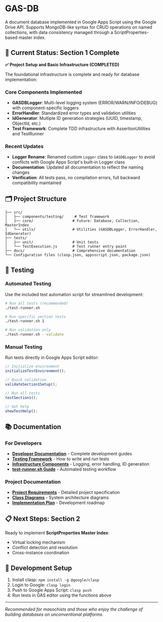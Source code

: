 # GAS-DB

A document database implemented in Google Apps Script using the Google Drive API. Supports MongoDB-like syntax for CRUD operations on named collections, with data consistency managed through a ScriptProperties-based master index.

## 🚀 Current Status: Section 1 Complete

**✅ Project Setup and Basic Infrastructure (COMPLETED)**

The foundational infrastructure is complete and ready for database implementation:

### Core Components Implemented
- **GASDBLogger**: Multi-level logging system (ERROR/WARN/INFO/DEBUG) with component-specific loggers
- **ErrorHandler**: Standardized error types and validation utilities  
- **IdGenerator**: Multiple ID generation strategies (UUID, timestamp, ObjectId, etc.)
- **Test Framework**: Complete TDD infrastructure with AssertionUtilities and TestRunner

### Recent Updates
- **Logger Rename**: Renamed custom `Logger` class to `GASDBLogger` to avoid conflicts with Google Apps Script's built-in Logger class
- **Documentation**: Updated all documentation to reflect the naming changes
- **Verification**: All tests pass, no compilation errors, full backward compatibility maintained

## 🗂️ Project Structure

```
├── src/
│   ├── components/testing/     # Test framework
│   ├── core/                  # Future: Database, Collection, MasterIndex
│   └── utils/                 # Utilities (GASDBLogger, ErrorHandler, IdGenerator)
├── tests/
│   ├── unit/                  # Unit tests
│   └── TestExecution.js       # Test runner entry point
├── docs/                      # Comprehensive documentation
└── Configuration files (clasp.json, appsscript.json, package.json)
```

## 🧪 Testing

### Automated Testing
Use the included test automation script for streamlined development:

```bash
# Run all tests (recommended)
./test-runner.sh

# Run specific section tests
./test-runner.sh 1

# Run validation only
./test-runner.sh --validate
```

### Manual Testing
Run tests directly in Google Apps Script editor:

```javascript
// Initialize environment
initializeTestEnvironment();

// Quick validation
validateSection1Setup();

// Run all tests
testSection1();

// Get help
showTestHelp();
```

## 📚 Documentation

### For Developers
- [**Developer Documentation**](./docs/developers/README.md) - Complete development guides
- [**Testing Framework**](./docs/developers/Testing_Framework.md) - How to write and run tests
- [**Infrastructure Components**](./docs/developers/Infrastructure_Components.md) - Logging, error handling, ID generation
- [**test-runner.sh Guide**](./docs/developers/test-runner.sh.md) - Automated testing workflow

### Project Documentation
- [**Project Requirements**](./docs/01_GAS_DB_PRD_Updated.md) - Detailed project specification
- [**Class Diagrams**](./docs/04_Class_Diagrams_Updated.md) - System architecture diagrams
- [**Implementation Plan**](./docs/GAS_DB_Implementation_Plan_Updated.md) - Development roadmap

## 📋 Next Steps: Section 2

Ready to implement **ScriptProperties Master Index**:
- Virtual locking mechanism
- Conflict detection and resolution  
- Cross-instance coordination

## 🔧 Development Setup

1. Install clasp: `npm install -g @google/clasp`
2. Login to Google: `clasp login`
3. Push to Google Apps Script: `clasp push`
4. Run tests in GAS editor using the functions above

---

*Recommended for masochists and those who enjoy the challenge of building databases on unconventional platforms.*
